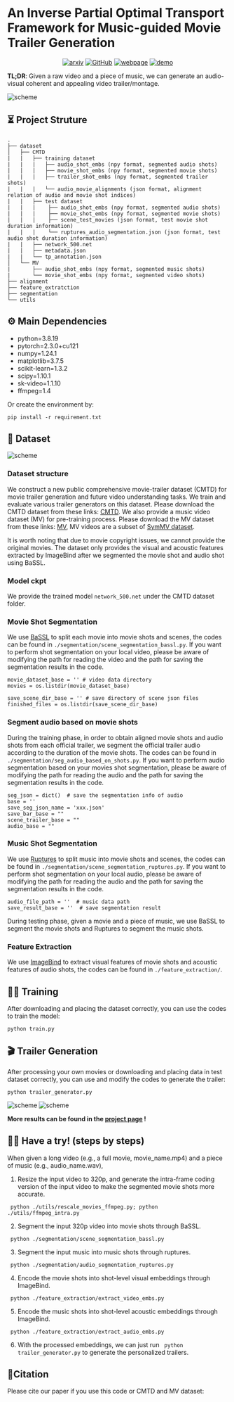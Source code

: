 # An Inverse Partial Optimal Transport Framework for Music-guided Movie Trailer Generation

<div style="display: flex; justify-content: center; align-items: center;">
  <a href="http://arxiv.org/abs/2407.19456" style="margin: 0 2px;">
    <img src='https://img.shields.io/badge/arXiv-2407.15886-red?style=flat&logo=arXiv&logoColor=red' alt='arxiv'>
  </a>
  <a href="https://github.com/Dixin-Lab/Automatic-Movie-Trailer-Generator" style="margin: 0 2px;">
    <img src='https://img.shields.io/badge/GitHub-Repo-blue?style=flat&logo=GitHub' alt='GitHub'>
  </a>
  <a href='https://hhhh1138.github.io/project-page-trailer-generator/' style="margin: 0 2px;">
    <img src='https://img.shields.io/badge/Webpage-Project-silver?style=flat&logo=&logoColor=orange' alt='webpage'>
  </a>
  <a href='https://www.bilibili.com/video/BV15sWMeAE8R/?spm_id_from=333.999.0.0&vd_source=4526cf207f29ce6d50810b04d3105cfd' style="margin: 0 2px;">
    <img src='https://img.shields.io/badge/Demo-bilibili-pink.svg' alt='demo'>
  </a>
<!--   <a href="https://github.com/Zheng-Chong/CatVTON/LICENCE" style="margin: 0 2px;">
    <img src='https://img.shields.io/badge/License-CC BY--NC--SA--4.0-lightgreen?style=flat&logo=Lisence' alt='License'>
  </a> -->
</div>

**TL;DR**: Given a raw video and a piece of music, we can generate an audio-visual coherent and appealing video trailer/montage. 

![scheme](img/ipot_schemes.png)

## ⏳ Project Struture
```
.
├── dataset
│   ├── CMTD
|   |   ├── training dataset
|   |   |   ├── audio_shot_embs (npy format, segmented audio shots)
|   |   |   ├── movie_shot_embs (npy format, segmented movie shots)
|   |   |   ├── trailer_shot_embs (npy format, segmented trailer shots)
|   |   |   └── audio_movie_alignments (json format, alignment relation of audio and movie shot indices)
|   |   ├── test dataset
|   |   |    ├── audio_shot_embs (npy format, segmented audio shots)
|   |   |    ├── movie_shot_embs (npy format, segmented movie shots)
|   |   |    ├── scene_test_movies (json format, test movie shot duration information)
|   |   |    └── ruptures_audio_segmentation.json (json format, test audio shot duration information)
|   |   ├── network_500.net
|   |   ├── metadata.json
|   |   └── tp_annotation.json
│   └── MV
|       ├── audio_shot_embs (npy format, segmented music shots)
|       └── movie_shot_embs (npy format, segmented video shots)
├── alignment
├── feature_extratction
├── segmentation
└── utils
```
## ⚙️ Main Dependencies
- python=3.8.19
- pytorch=2.3.0+cu121
- numpy=1.24.1
- matplotlib=3.7.5
- scikit-learn=1.3.2
- scipy=1.10.1
- sk-video=1.1.10
- ffmpeg=1.4

Or create the environment by:
```commandline 
pip install -r requirement.txt
```

## 🎥 Dataset 
![scheme](img/dataset.png)
###  Dataset structure
We construct a new public comprehensive movie-trailer dataset (CMTD) for movie trailer generation and future video understanding tasks. We train and evaluate various trailer generators on this dataset. Please download the CMTD dataset from these links: [CMTD](https://drive.google.com/drive/folders/1qYKi9nsrHUiOZIAvA-uTFOsOj0rEAc26?usp=drive_link). We also provide a music video dataset (MV) for pre-training process. Please download the MV dataset from these links: [MV](https://drive.google.com/drive/folders/1FROsoTIi4lhgSHfLFJ4phE7ZFxj3udcP?usp=drive_link), MV videos are a subset of [SymMV dataset](https://github.com/zhuole1025/SymMV).

It is worth noting that due to movie copyright issues, we cannot provide the original movies. The dataset only provides the visual and acoustic features extracted by ImageBind after we segmented the movie shot and audio shot using BaSSL.

### Model ckpt
We provide the trained model ```network_500.net``` under the CMTD dataset folder.

### Movie Shot Segmentation 
We use [BaSSL](https://github.com/kakaobrain/bassl) to split each movie into movie shots and scenes, the codes can be found in ```./segmentation/scene_segmentation_bassl.py```. 
If you want to perform shot segmentation on your local video, please be aware of modifying the path for reading the video and the path for saving the segmentation results in the code.

```commandline
movie_dataset_base = '' # video data directory
movies = os.listdir(movie_dataset_base)

save_scene_dir_base = '' # save directory of scene json files 
finished_files = os.listdir(save_scene_dir_base)
```

### Segment audio based on movie shots
During the training phase, in order to obtain aligned movie shots and audio shots from each official trailer, we segment the official trailer audio according to the duration of the movie shots.
The codes can be found in ```./segmentation/seg_audio_based_on_shots.py```. 
If you want to perform audio segmentation based on your movies shot segmentation, please be aware of modifying the path for reading the audio and the path for saving the segmentation results in the code.

```commandline
seg_json = dict()  # save the segmentation info of audio 
base = ''
save_seg_json_name = 'xxx.json'
save_bar_base = ""
scene_trailer_base = ""
audio_base = ""
```

### Music Shot Segmentation 
We use [Ruptures](https://github.com/deepcharles/ruptures) to split music into movie shots and scenes, the codes can be found in ```./segmentation/scene_segmentation_ruptures.py```. 
If you want to perform shot segmentation on your local audio, please be aware of modifying the path for reading the audio and the path for saving the segmentation results in the code.

```commandline
audio_file_path = ''  # music data path
save_result_base = ''  # save segmentation result
```
During testing phase, given a movie and a piece of music, we use BaSSL to segment the movie shots and Ruptures to segment the music shots.


### Feature Extraction
We use [ImageBind](https://github.com/facebookresearch/ImageBind) to extract visual features of movie shots and acoustic features of audio shots, the codes can be found in ```./feature_extraction/```. 


## 🏃‍♂️ Training
After downloading and placing the dataset correctly, you can use the codes to train the model: 
```
python train.py
```

## 🎬 Trailer Generation
After processing your own movies or downloading and placing data in test dataset correctly, you can use and modify the codes to generate the trailer: 
```
python trailer_generator.py
```

![scheme](img/visualization1.png)
![scheme](img/visualization2.png)

**More results can be found in the [project page](https://hhhh1138.github.io/project-page-trailer-generator/) !**


## 💃🏻 Have a try! (steps by steps)

When given a long video (e.g., a full movie, movie_name.mp4) and a piece of music (e.g., audio_name.wav), 

1) Resize the input video to 320p, and generate the intra-frame coding version of the input video to make the segmented movie shots more accurate. 

``` python ./utils/rescale_movies_ffmpeg.py; python ./utils/ffmpeg_intra.py```

2) Segment the input 320p video into movie shots through BaSSL.

``` python ./segmentation/scene_segmentation_bassl.py```

3) Segment the input music into music shots through ruptures.

``` python ./segmentation/audio_segmentation_ruptures.py```

4) Encode the movie shots into shot-level visual embeddings through ImageBind.

``` python ./feature_extraction/extract_video_embs.py```

5) Encode the music shots into shot-level acoustic embeddings through ImageBind.

``` python ./feature_extraction/extract_audio_embs.py```

6) With the processed embeddings, we can just run ``` python trailer_generator.py``` to generate the personalized trailers. 



## 📖Citation
Please cite our paper if you use this code or CMTD and MV dataset:
```

```
